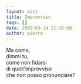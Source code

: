 ```yaml
---
layout: post
title: Improvviso
tags: []
date: 2009-03-14 21:38:00
author: pietro
---
```

Ma come,<br/>dimmi tu,<br/>come non fidarsi<br/>di quell'improvviso<br/>che non posso pronunciare?
